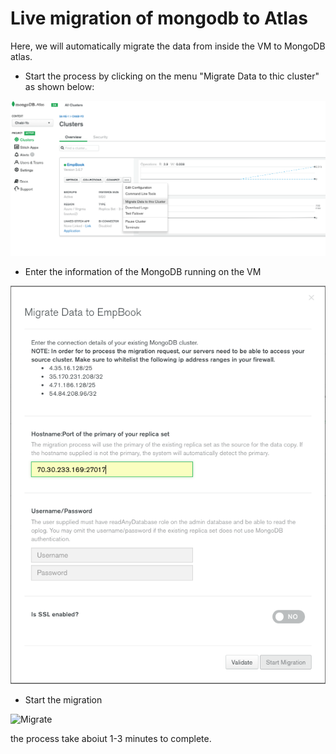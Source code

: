 # Live migration of mongodb to Atlas 

Here, we will automatically migrate the data from inside the VM to MongoDB atlas. 

* Start the process by clicking on the menu "Migrate Data to thic cluster" as shown below:

 ![Start](/step3/imgs/start.png "Start")

* Enter the information of the MongoDB running on the VM

 ![Config](/step3/imgs/config.png "Config")

* Start the migration

 ![Migrate](/step3/imgs/migrate.png "Migrate")


the process take aboiut 1-3 minutes to complete.



